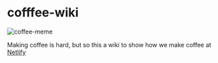 # cofffee-wiki

![coffee-meme](https://cdn.meme.am/instances/400x/55530655.jpg)

Making coffee is hard, but so this a wiki to show how we make coffee at [Netlify](https://www.netlify.com/?utm_expid=92487948-1.df2lBuEbS62LXg9iBsNEmA.0)

